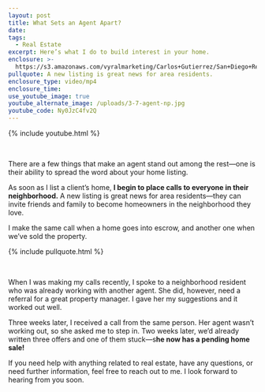 ```yaml
---
layout: post
title: What Sets an Agent Apart?
date:
tags:
  - Real Estate
excerpt: Here’s what I do to build interest in your home.
enclosure: >-
  https://s3.amazonaws.com/vyralmarketing/Carlos+Gutierrez/San+Diego+Real+Estate+Agent-+What+Sets+an+Agent+Apart_.mp4
pullquote: A new listing is great news for area residents.
enclosure_type: video/mp4
enclosure_time:
use_youtube_image: true
youtube_alternate_image: /uploads/3-7-agent-np.jpg
youtube_code: Ny0JzC4fv2Q
---
```


{% include youtube.html %}

&nbsp;

There are a few things that make an agent stand out among the rest—one is their ability to spread the word about your home listing.

As soon as I list a client’s home, **I begin to place calls to everyone in their neighborhood.** A new listing is great news for area residents—they can invite friends and family to become homeowners in the neighborhood they love.

I make the same call when a home goes into escrow, and another one when we’ve sold the property.

{% include pullquote.html %}

&nbsp;

When I was making my calls recently, I spoke to a neighborhood resident who was already working with another agent. She did, however, need a referral for a great property manager. I gave her my suggestions and it worked out well.

Three weeks later, I received a call from the same person. Her agent wasn’t working out, so she asked me to step in. Two weeks later, we’d already written three offers and one of them stuck—s**he now has a pending home sale!**

If you need help with anything related to real estate, have any questions, or need further information, feel free to reach out to me. I look forward to hearing from you soon.
